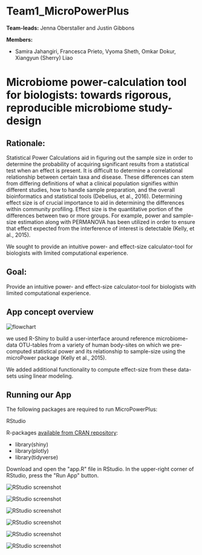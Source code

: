 # Team1_MicroPowerPlus
**Team-leads:** Jenna Oberstaller and Justin Gibbons

**Members:**
 
 * Samira Jahangiri, Francesca Prieto, Vyoma Sheth, Omkar Dokur, Xiangyun (Sherry) Liao

# Microbiome power-calculation tool for biologists: towards rigorous, reproducible microbiome study-design


## Rationale:

Statistical Power Calculations aid in figuring out the sample size in order to determine the probability of
acquiring significant results from a statistical test when an effect is present. It is difficult to determine
a correlational relationship between certain taxa and disease. These differences can stem from differing
definitions of what a clinical population signifies within different studies, how to handle sample preparation,
and the overall bioinformatics and statistical tools (Debelius, et al., 2016). Determining effect size is of crucial
importance to aid in determining the differences within community profiling. Effect size is the quantitative
portion of the differences between two or more groups. For example, power and sample-size estimation along
with PERMANOVA has been utilized in order to ensure that effect expected from the interference of interest
is detectable (Kelly, et al., 2015).

We sought to provide an intuitive power- and effect-size calculator-tool for biologists with limited computational experience.

## Goal:

Provide an intuitive power- and effect-size calculator-tool for biologists with limited computational experience.

## App concept overview

![flowchart](https://github.com/USFOneHealthCodeathon2020/Team1_Publix/blob/master/Flowchart.png)

we used R-Shiny to build a user-interface around reference microbiome-data OTU-tables from a variety of human body-sites on which we pre-computed statistical power and its relationship to sample-size using the microPower package (Kelly et al., 2015). 

We added additional functionality to compute effect-size from these data-sets using linear modeling.

## Running our App

The following packages are required to run MicroPowerPlus:

RStudio

R-packages [available from CRAN repository]():
 * library(shiny)
 * library(plotly)
 * library(tidyverse)

Download and open the "app.R" file in RStudio. In the upper-right corner of RStudio, press the "Run App" button.

![RStudio screenshot](https://github.com/USFOneHealthCodeathon2020/Team1_PublixPower/blob/master/img/Rstudio.play.png)

![RStudio screenshot](https://github.com/USFOneHealthCodeathon2020/Team1_PublixPower/blob/master/img/Page1.png)

![RStudio screenshot](https://github.com/USFOneHealthCodeathon2020/Team1_PublixPower/blob/master/img/Page2.png)

![RStudio screenshot](https://github.com/USFOneHealthCodeathon2020/Team1_PublixPower/blob/master/img/Page3.png)

![RStudio screenshot](https://github.com/USFOneHealthCodeathon2020/Team1_PublixPower/blob/master/img/Page4.png)

![RStudio screenshot](https://github.com/USFOneHealthCodeathon2020/Team1_PublixPower/blob/master/img/Page5.png)
  
  
